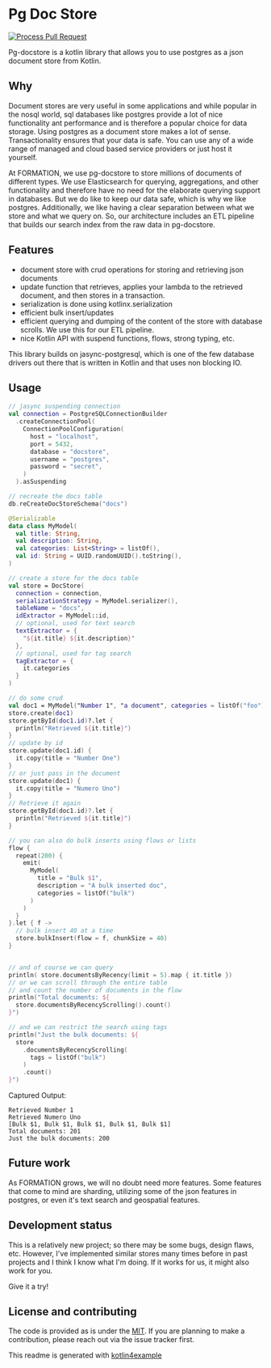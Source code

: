 # Pg Doc Store 

[![Process Pull Request](https://github.com/formation-res/pg-docstore/actions/workflows/pr_master.yaml/badge.svg)](https://github.com/formation-res/pg-docstore/actions/workflows/pr_master.yaml)

Pg-docstore is a kotlin library that allows you to use postgres as a json document store from Kotlin.

## Why

Document stores are very useful in some applications and while popular in the nosql world, sql databases like
postgres provide a lot of nice functionality ant performance and is therefore a popular choice for data storage.
Using postgres as a document store makes a lot of sense. Transactionality ensures that your data is safe. You can use any
of a wide range of managed and cloud based service providers or just host it yourself.

At FORMATION, we use pg-docstore to store millions of documents of different types. We use Elasticsearch for querying, aggregations, and other functionality and therefore have no need
for the elaborate querying support in databases. But we do like to keep our data safe, which is why we like postgres.
Additionally, we like having a clear separation between what we store and what we query on. So, our architecture includes
an ETL pipeline that builds our search index from the raw data in pg-docstore.

## Features

- document store with crud operations for storing and retrieving json documents
- update function that retrieves, applies your lambda to the retrieved document, and then stores in a transaction.
- serialization is done using kotlinx.serialization
- efficient bulk insert/updates
- efficient querying and dumping of the content of the store with database scrolls. We use this for our ETL pipeline.
- nice Kotlin API with suspend functions, flows, strong typing, etc.

This library builds on jasync-postgresql, which is one of the few database drivers out there that is written in Kotlin
and that uses non blocking IO. 

## Usage

```kotlin
// jasync suspending connection
val connection = PostgreSQLConnectionBuilder
  .createConnectionPool(
    ConnectionPoolConfiguration(
      host = "localhost",
      port = 5432,
      database = "docstore",
      username = "postgres",
      password = "secret",
    )
  ).asSuspending

// recreate the docs table
db.reCreateDocStoreSchema("docs")

@Serializable
data class MyModel(
  val title: String,
  val description: String,
  val categories: List<String> = listOf(),
  val id: String = UUID.randomUUID().toString(),
)

// create a store for the docs table
val store = DocStore(
  connection = connection,
  serializationStrategy = MyModel.serializer(),
  tableName = "docs",
  idExtractor = MyModel::id,
  // optional, used for text search
  textExtractor = {
    "${it.title} ${it.description}"
  },
  // optional, used for tag search
  tagExtractor = {
    it.categories
  }
)

// do some crud
val doc1 = MyModel("Number 1", "a document", categories = listOf("foo"))
store.create(doc1)
store.getById(doc1.id)?.let {
  println("Retrieved ${it.title}")
}
// update by id
store.update(doc1.id) {
  it.copy(title = "Number One")
}
// or just pass in the document
store.update(doc1) {
  it.copy(title = "Numero Uno")
}
// Retrieve it again
store.getById(doc1.id)?.let {
  println("Retrieved ${it.title}")
}

// you can also do bulk inserts using flows or lists
flow {
  repeat(200) {
    emit(
      MyModel(
        title = "Bulk $1",
        description = "A bulk inserted doc",
        categories = listOf("bulk")
      )
    )
  }
}.let { f ->
  // bulk insert 40 at a time
  store.bulkInsert(flow = f, chunkSize = 40)
}


// and of course we can query
println( store.documentsByRecency(limit = 5).map { it.title })
// or we can scroll through the entire table
// and count the number of documents in the flow
println("Total documents: ${
  store.documentsByRecencyScrolling().count()
}")

// and we can restrict the search using tags
println("Just the bulk documents: ${
  store
    .documentsByRecencyScrolling(
      tags = listOf("bulk")
    )
    .count()
}")
```

Captured Output:

```
Retrieved Number 1
Retrieved Numero Uno
[Bulk $1, Bulk $1, Bulk $1, Bulk $1, Bulk $1]
Total documents: 201
Just the bulk documents: 200

```

## Future work

As FORMATION grows, we will no doubt need more features. Some features that come to mind are sharding, utilizing some of
the json features in postgres, or even it's text search and geospatial features.

## Development status

This is a relatively new project; so there may be some bugs, design flaws, etc. However, I've implemented similar
stores many times before in past projects and I think I know what I'm doing. If it works for us, it might also work for you.

Give it a try!

## License and contributing

The code is provided as is under the [MIT](LICENSE.md). If you are planning to make a contribution, please
reach out via the issue tracker first.

This readme is generated with [kotlin4example](https://github.com/jillesvangurp/kotlin4example)

